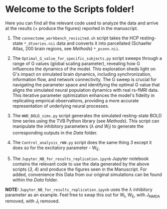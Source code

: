 # Welcome to the Scripts folder!  

Here you can find all the relevant code used to analyze the data and arrive at the results (+ produce the figures) reported in the manuscript.  

1) The `connectome_workbench_revisited.sh` script takes the HCP resting-state `*_dtseries.nii` data and converts it into parcellated (Schaefer Atlas, 200 brain regions, see *Methods*) `*_pconn.nii`.
   
2) The `Optimal_G_value_for_specific_subjects.py` script sweeps through a range of G values (global scaling parameter), revealing how G influences the dynamics of the model. This exploration sheds light on G's impact on simulated brain dynamics, including synchronization, information flow, and network connectivity. The G sweep is crucial for navigating the parameter space and identifying the optimal G value that aligns the simulated neural population dynamics with real rs-fMRI data. This iterative parameter optimization enhances the model's fidelity in replicating empirical observations, providing a more accurate representation of underlying neural processes.

3) The `WWD_BOLD_sims.py` script generates the simulated resting-state BOLD time series using the TVB Python library (see *Methods*). This script can manipulate the inhibitory parameters (*&lambda; and W<sub>I</sub>*) to generate the corresponding outputs in the *Data* folder.

4) The `Control_analysis_rWW.py` script does the same thing *3* except it does so for the excitatory parameter - W<sub>E</sub>.

5) The `Jupyter_NB_for_results_replication.ipynb` Jupyter notebook contains the relevant code to use the data generated by the above scripts (*3, 4*) and produce the figures seen in the Manuscript. For added, convenience this Data from our original simulations can be found within the *Data* folder.
   
**NOTE:** `Jupyter_NB_for_results_replication.ipynb` uses the &lambda; inhibitory parameter as an example. Feel free to swap this out for W<sub>I</sub>, W<sub>E</sub>, with J<sub>NMDA</sub> removed, with J<sub>i</sub> removed. 
